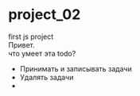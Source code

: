 # project_02
first js project <br>
Привет. <br>
что умеет эта todo? <br>
<ul>
  <li>Принимать и записывать задачи</li>
  <li>Удалять задачи</li>
  <li></li>
</ul>
